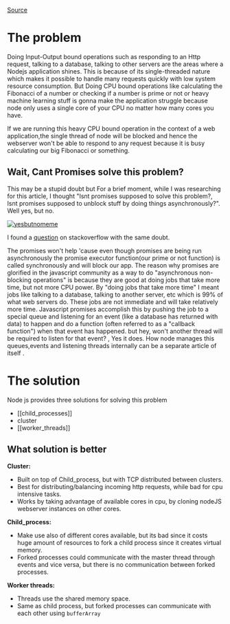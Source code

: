 [Source](https://alvinlal.netlify.app/blog/single-thread-vs-child-process-vs-worker-threads-vs-cluster-in-nodejs)

# The problem

Doing Input-Output bound operations such as responding to an Http request, talking to a database, talking to other servers are the areas where a Nodejs application shines. This is because of its single-threaded nature which makes it possible to handle many requests quickly with low system resource consumption. But Doing CPU bound operations like calculating the Fibonacci of a number or checking if a number is prime or not or heavy machine learning stuff is gonna make the application struggle because node only uses a single core of your CPU no matter how many cores you have.

If we are running this heavy CPU bound operation in the context of a web application,the single thread of node will be blocked and hence the webserver won't be able to respond to any request because it is busy calculating our big Fibonacci or something.

## Wait, Cant Promises solve this problem?

This may be a stupid doubt but For a brief moment, while I was researching for this article, I thought "Isnt promises supposed to solve this problem?, Isnt promises supposed to unblock stuff by doing things asynchronously?". Well yes, but no.

[![yesbutnomeme](https://alvinlal.netlify.app/static/35acef21802767a5dc2c74354cd44b3b/1bed9/yesbutnomeme.png "yesbutnomeme")](https://alvinlal.netlify.app/static/35acef21802767a5dc2c74354cd44b3b/1bed9/yesbutnomeme.png)

I found a [question](https://stackoverflow.com/questions/53876344/correct-way-to-write-a-non-blocking-function-in-node-js) on stackoverflow with the same doubt.

The promises won't help 'cause even though promises are being run asynchronously the promise executor function(our prime or not function) is called synchronously and will block our app. The reason why promises are glorified in the javascript community as a way to do "asynchronous non-blocking operations" is because they are good at doing jobs that take more time, but not more CPU power. By "doing jobs that take more time" I meant jobs like talking to a database, talking to another server, etc which is 99% of what web servers do. These jobs are not immediate and will take relatively more time. Javascript promises accomplish this by pushing the job to a special queue and listening for an event (like a database has returned with data) to happen and do a function (often referred to as a "callback function") when that event has happened. but hey, won't another thread will be required to listen for that event? , Yes it does. How node manages this queues,events and listening threads internally can be a separate article of itself .

# The solution

Node js provides three solutions for solving this problem

-  [[child_processes]]
-  cluster
-  [[worker_threads]]

## What solution is better

**Cluster:** 

- Built on top of Child_process, but with TCP distributed between clusters.
- Best for distributing/balancing incoming http requests, while bad for cpu intensive tasks.
- Works by taking advantage of available cores in cpu, by cloning nodeJS webserver instances on other cores.

**Child_process:**

- Make use also of different cores available, but its bad since it costs huge amount of resources to fork a child process since it creates virtual memory.
- Forked processes could communicate with the master thread through events and vice versa, but there is no communication between forked processes.

**Worker threads:**

- Threads use the shared memory space.
- Same as child process, but forked processes can communicate with each other using `bufferArray`